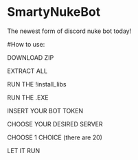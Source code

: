 # SmartyNukeBot
The newest form of discord nuke bot today!


#How to use:

DOWNLOAD ZIP

EXTRACT ALL

RUN THE !install_libs

RUN THE .EXE

INSERT YOUR BOT TOKEN

CHOOSE YOUR DESIRED SERVER

CHOOSE 1 CHOICE (there are 20)

LET IT RUN
